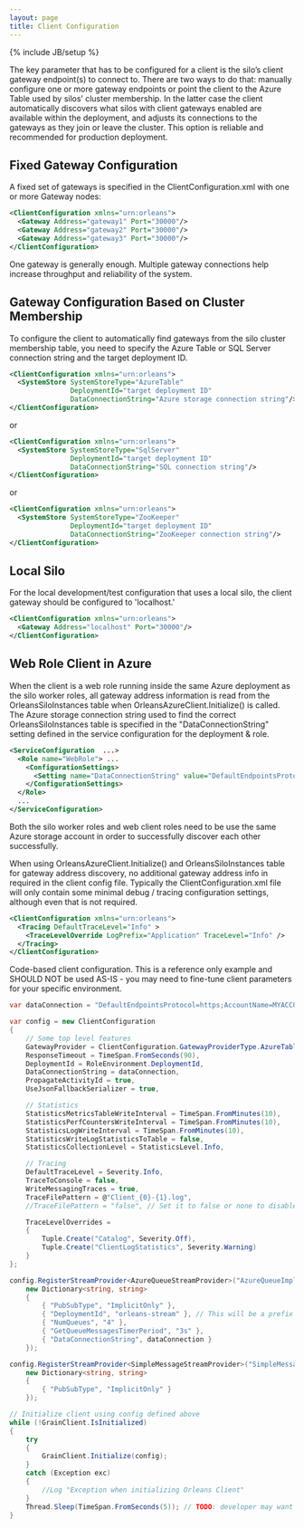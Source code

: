```yaml
---
layout: page
title: Client Configuration
---
```

{% include JB/setup %}

The key parameter that has to be configured for a client is the silo’s client gateway endpoint(s) to connect to. There are two ways to do that: manually configure one or more gateway endpoints or point the client to the Azure Table used by silos’ cluster membership. In the latter case the client automatically discovers what silos with client gateways enabled are available within the deployment, and adjusts its connections to the gateways as they join or leave the cluster. This option is reliable and recommended for production deployment.

## Fixed Gateway Configuration 
A fixed set of gateways is specified in the ClientConfiguration.xml with one or more Gateway nodes:

``` xml
<ClientConfiguration xmlns="urn:orleans">
  <Gateway Address="gateway1" Port="30000"/>
  <Gateway Address="gateway2" Port="30000"/>
  <Gateway Address="gateway3" Port="30000"/>
</ClientConfiguration>
```

 One gateway is generally enough. Multiple gateway connections help increase throughput and reliability of the system.

## Gateway Configuration Based on Cluster Membership
To configure the client to automatically find gateways from the silo cluster membership table, you need to specify the Azure Table or SQL Server connection string and the target deployment ID.


``` xml
<ClientConfiguration xmlns="urn:orleans">
  <SystemStore SystemStoreType="AzureTable"
               DeploymentId="target deployment ID"
               DataConnectionString="Azure storage connection string"/>
</ClientConfiguration>
```

 or 

``` xml
<ClientConfiguration xmlns="urn:orleans">
  <SystemStore SystemStoreType="SqlServer"
               DeploymentId="target deployment ID"
               DataConnectionString="SQL connection string"/>
</ClientConfiguration>
```

 or 

``` xml
<ClientConfiguration xmlns="urn:orleans">
  <SystemStore SystemStoreType="ZooKeeper"
               DeploymentId="target deployment ID"
               DataConnectionString="ZooKeeper connection string"/>
</ClientConfiguration>
```


## Local Silo
For the local development/test configuration that uses a local silo, the client gateway should be configured to 'localhost.'


``` xml
<ClientConfiguration xmlns="urn:orleans">
  <Gateway Address="localhost" Port="30000"/>
</ClientConfiguration>
```

## Web Role Client in Azure
When the client is a web role running inside the same Azure deployment as the silo worker roles, all gateway address information is read from the OrleansSiloInstances table when OrleansAzureClient.Initialize() is called. The Azure storage connection string used to find the correct OrleansSiloInstances table is specified in the "DataConnectionString" setting defined in the service configuration for the deployment & role. 


``` xml
<ServiceConfiguration  ...>
  <Role name="WebRole"> ...
    <ConfigurationSettings>
      <Setting name="DataConnectionString" value="DefaultEndpointsProtocol=https;AccountName=MYACCOUNTNAME;AccountKey=MYACCOUNTKEY" />
    </ConfigurationSettings>
  </Role>
  ... 
</ServiceConfiguration>
```

Both the silo worker roles and web client roles need to be use the same Azure storage account in order to successfully discover each other successfully.

When using OrleansAzureClient.Initialize() and OrleansSiloInstances table for gateway address discovery, no additional gateway address info in required in the client config file. Typically the ClientConfiguration.xml file will only contain some minimal debug / tracing configuration settings, although even that is not required.


``` xml
<ClientConfiguration xmlns="urn:orleans">
  <Tracing DefaultTraceLevel="Info" >
    <TraceLevelOverride LogPrefix="Application" TraceLevel="Info" />
  </Tracing>
</ClientConfiguration>
```


Code-based client configuration. This is a reference only example and SHOULD NOT be used AS-IS - you may need to fine-tune client parameters for your specific environment.

``` csharp
var dataConnection = "DefaultEndpointsProtocol=https;AccountName=MYACCOUNTNAME;AccountKey=MYACCOUNTKEY";

var config = new ClientConfiguration
{
    // Some top level features
    GatewayProvider = ClientConfiguration.GatewayProviderType.AzureTable,
    ResponseTimeout = TimeSpan.FromSeconds(90),
    DeploymentId = RoleEnvironment.DeploymentId,
    DataConnectionString = dataConnection,
    PropagateActivityId = true,
    UseJsonFallbackSerializer = true,

    // Statistics
    StatisticsMetricsTableWriteInterval = TimeSpan.FromMinutes(10),
    StatisticsPerfCountersWriteInterval = TimeSpan.FromMinutes(10),
    StatisticsLogWriteInterval = TimeSpan.FromMinutes(10),
    StatisticsWriteLogStatisticsToTable = false,
    StatisticsCollectionLevel = StatisticsLevel.Info,

    // Tracing 
    DefaultTraceLevel = Severity.Info,
    TraceToConsole = false,
    WriteMessagingTraces = true,
    TraceFilePattern = @"Client_{0}-{1}.log",
    //TraceFilePattern = "false", // Set it to false or none to disable file tracing, effectively it sets config.Defaults.TraceFileName = null;

    TraceLevelOverrides =
    {
        Tuple.Create("Catalog", Severity.Off),
        Tuple.Create("ClientLogStatistics", Severity.Warning)
    }
};

config.RegisterStreamProvider<AzureQueueStreamProvider>("AzureQueueImplicitOnly",
    new Dictionary<string, string>
    {
        { "PubSubType", "ImplicitOnly" },
        { "DeploymentId", "orleans-stream" }, // This will be a prefix name of your Queues - so be careful and use string that is valid for queue name
        { "NumQueues", "4" },
        { "GetQueueMessagesTimerPeriod", "3s" },
        { "DataConnectionString", dataConnection }
    });

config.RegisterStreamProvider<SimpleMessageStreamProvider>("SimpleMessagingImplicitOnly",
    new Dictionary<string, string>
    {
        { "PubSubType", "ImplicitOnly" }
    });

// Initialize client using config defined above 
while (!GrainClient.IsInitialized)
{
    try
    {
        GrainClient.Initialize(config);
    }
    catch (Exception exc)
    {
        //Log "Exception when initializing Orleans Client"
    }
    Thread.Sleep(TimeSpan.FromSeconds(5)); // TODO: developer may want to add counter to break up infinity cycle (circuit breaker pattern)
}
```

